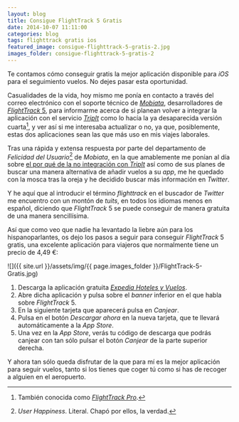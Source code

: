 ```yaml
---
layout: blog
title: Consigue FlightTrack 5 Gratis
date: 2014-10-07 11:11:00
categories: blog
tags: flighttrack gratis ios
featured_image: consigue-flighttrack-5-gratis-2.jpg
images_folder: consigue-flighttrack-5-gratis-2
---
```

Te contamos cómo conseguir gratis la mejor aplicación disponible para *iOS* para el seguimiento vuelos. No dejes pasar esta oportunidad.<Sigue Leyendo>

Casualidades de la vida, hoy mismo me ponía en contacto a través del correo electrónico con el soporte técnico de [*Mobiata*](http://www.mobiata.com), desarrolladores de [*FlightTrack* 5](https://itunes.apple.com/es/app/flighttrack-5/id716913565?mt=8&uo=4&at=1l3v5kR&ct=searchlink), para informarme acerca de si planean volver a integrar la aplicación con el servicio [*TripIt*](https://www.tripit.com/) como lo hacía la ya desaparecida versión cuarta[^1], y ver así si me interesaba actualizar o no, ya que, posiblemente, estas dos aplicaciones sean las que más uso en mis viajes laborales.

Tras una rápida y extensa respuesta por parte del departamento de *Felicidad del Usuario*[^2] de *Mobiata*, en la que amablemente me ponían al día sobre [el por qué de la no integración con *TripIt*](http://www.tripit.com/blog/2013/11/missing-the-tripit-integration-with-flighttrack-we-can-help.html) así como de sus planes de buscar una manera alternativa de añadir vuelos a su *app*, me he quedado con la mosca tras la oreja y he decidido buscar más información en *Twitter*.

Y he aquí que al introducir el término *flighttrack* en el buscador de *Twitter* me encuentro con un montón de *tuits*, en todos los idiomas menos en español, diciendo que *FlightTrack* 5 se puede conseguir de manera gratuita de una manera sencillísima.

Así que como veo que nadie ha levantado la liebre aún para los hispanoparlantes, os dejo los pasos a seguir para conseguir *FlightTrack* 5 gratis, una excelente aplicación para viajeros que normalmente tiene un precio de 4,49 €:

![]({{ site.url }}/assets/img/{{ page.images_folder }}/FlightTrack-5-Gratis.jpg)

1. Descarga la aplicación gratuita [*Expedia Hoteles y Vuelos*](https://itunes.apple.com/es/app/expedia-hoteles-y-vuelos/id427916203?mt=8&uo=4&at=1l3v5kR&ct=searchlink).
2. Abre dicha aplicación y pulsa sobre el *banner* inferior en el que habla sobre *FlightTrack* 5.
3. En la siguiente tarjeta que aparecerá pulsa en *Canjear*.
4. Pulsa en el botón *Descargar ahora* en la nueva tarjeta, que te llevará automáticamente a la *App Store*.
5. Una vez en la *App Store*, verás tu código de descarga que podrás canjear con tan sólo pulsar el botón *Canjear* de la parte superior derecha.  
  
Y ahora tan sólo queda disfrutar de la que para mí es la mejor aplicación para seguir vuelos, tanto si los tienes que coger tú como si has de recoger a alguien en el aeropuerto. 

[^1]: También conocida como [*FlightTrack Pro*](http://www.mobiata.com/blog/2013/11/21/we-miss-it-too).

[^2]: *User Happiness*. Literal. Chapó por ellos, la verdad. 


